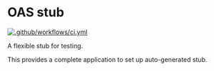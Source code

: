 OAS stub
========

[![.github/workflows/ci.yml](https://github.com/ktakashi/oas-stub/actions/workflows/ci.yml/badge.svg)](https://github.com/ktakashi/oas-stub/actions/workflows/ci.yml)

A flexible stub for testing.

This provides a complete application to set up auto-generated stub.

